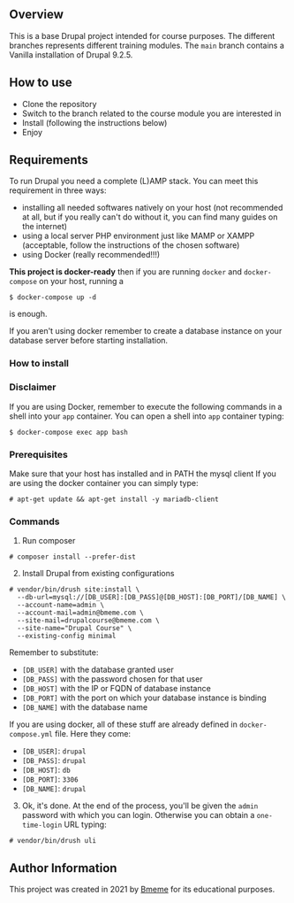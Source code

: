 ## Overview
This is a base Drupal project intended for course purposes.
The different branches represents different training modules.
The `main` branch contains a Vanilla installation of Drupal 9.2.5.

## How to use
- Clone the repository
- Switch to the branch related to the course module you are interested in
- Install (following the instructions below)
- Enjoy

## Requirements
To run Drupal you need a complete (L)AMP stack. You can meet this requirement
in three ways:
- installing all needed softwares natively on your host (not recommended at all,
but if you really can't do without it, you can find many guides on the internet)
- using a local server PHP environment just like MAMP or XAMPP (acceptable,
follow the instructions of the chosen software)
- using Docker (really recommended!!!)

**This project is docker-ready** then if you are running `docker` and
`docker-compose` on your host, running a

```
$ docker-compose up -d
```

is enough.

If you aren't using docker remember to create a database instance on your
database server before starting installation.

### How to install

### Disclaimer
If you are using Docker, remember to execute the following commands
in a shell into your `app` container. You can open a shell into `app` container typing:

```
$ docker-compose exec app bash
```

### Prerequisites
Make sure that your host has installed and in PATH the mysql client
If you are using the docker container you can simply type:

```
# apt-get update && apt-get install -y mariadb-client
```

### Commands

1. Run composer

```
# composer install --prefer-dist
```

2. Install Drupal from existing configurations

```
# vendor/bin/drush site:install \
  --db-url=mysql://[DB_USER]:[DB_PASS]@[DB_HOST]:[DB_PORT]/[DB_NAME] \
  --account-name=admin \
  --account-mail=admin@bmeme.com \
  --site-mail=drupalcourse@bmeme.com \
  --site-name="Drupal Course" \
  --existing-config minimal
```

Remember to substitute:
- `[DB_USER]` with the database granted user
- `[DB_PASS]` with the password chosen for that user
- `[DB_HOST]` with the IP or FQDN of database instance
- `[DB_PORT]` with the port on which your database instance is binding
- `[DB_NAME]` with the database name

If you are using docker, all of these stuff are already defined in
`docker-compose.yml` file.
Here they come:

- `[DB_USER]`: `drupal`
- `[DB_PASS]`: `drupal`
- `[DB_HOST]`: `db`
- `[DB_PORT]`: `3306`
- `[DB_NAME]`: `drupal`

3. Ok, it's done. At the end of the process, you'll be given the `admin` password
with which you can login. Otherwise you can obtain a `one-time-login` URL typing:

```
# vendor/bin/drush uli
```

## Author Information

This project was created in 2021 by [Bmeme](https://www.bmeme.com) for its educational purposes.

